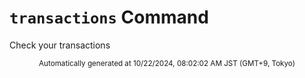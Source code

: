 # `transactions` Command

Check your transactions

<div align="center"><sub>Automatically generated at 10/22/2024, 08:02:02 AM JST (GMT+9, Tokyo)</sub></div>